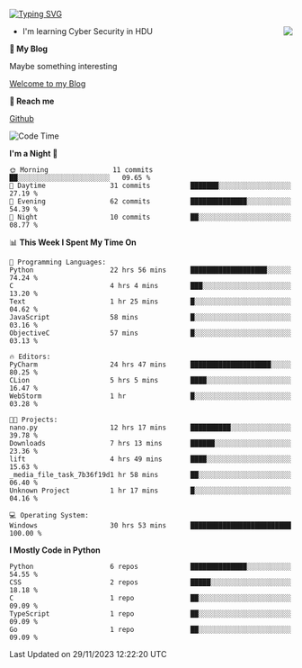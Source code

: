 [![Typing SVG](https://readme-typing-svg.herokuapp.com?font=Fira+Code&pause=1000&random=false&width=450&height=60&lines=Hello+%F0%9F%91%8B%F0%9F%8F%BB;I'm+JBNRZ)](https://git.io/typing-svg)

<a href="#">
  <img align="right" src="https://github-readme-stats.vercel.app/api?username=JBNRZ&show_icons=true&bg_color=15,f2f7fd,E0EAFC" />
</a>

- I'm learning Cyber Security in HDU

 **🌱 My Blog**

Maybe something interesting

[Welcome to my Blog](https://jbnrz.com.cn/)

 **💬 Reach me** 

[Github](https://github.com/JBNRZ)


<!--START_SECTION:waka-->
![Code Time](http://img.shields.io/badge/Code%20Time-141%20hrs%2034%20mins-blue)

**I'm a Night 🦉** 

```text
🌞 Morning                11 commits          ██░░░░░░░░░░░░░░░░░░░░░░░   09.65 % 
🌆 Daytime                31 commits          ███████░░░░░░░░░░░░░░░░░░   27.19 % 
🌃 Evening                62 commits          ██████████████░░░░░░░░░░░   54.39 % 
🌙 Night                  10 commits          ██░░░░░░░░░░░░░░░░░░░░░░░   08.77 % 
```


📊 **This Week I Spent My Time On** 

```text
💬 Programming Languages: 
Python                   22 hrs 56 mins      ███████████████████░░░░░░   74.24 % 
C                        4 hrs 4 mins        ███░░░░░░░░░░░░░░░░░░░░░░   13.20 % 
Text                     1 hr 25 mins        █░░░░░░░░░░░░░░░░░░░░░░░░   04.62 % 
JavaScript               58 mins             █░░░░░░░░░░░░░░░░░░░░░░░░   03.16 % 
ObjectiveC               57 mins             █░░░░░░░░░░░░░░░░░░░░░░░░   03.13 % 

🔥 Editors: 
PyCharm                  24 hrs 47 mins      ████████████████████░░░░░   80.25 % 
CLion                    5 hrs 5 mins        ████░░░░░░░░░░░░░░░░░░░░░   16.47 % 
WebStorm                 1 hr                █░░░░░░░░░░░░░░░░░░░░░░░░   03.28 % 

🐱‍💻 Projects: 
nano.py                  12 hrs 17 mins      ██████████░░░░░░░░░░░░░░░   39.78 % 
Downloads                7 hrs 13 mins       ██████░░░░░░░░░░░░░░░░░░░   23.36 % 
lift                     4 hrs 49 mins       ████░░░░░░░░░░░░░░░░░░░░░   15.63 % 
_media_file_task_7b36f19d1 hr 58 mins        ██░░░░░░░░░░░░░░░░░░░░░░░   06.40 % 
Unknown Project          1 hr 17 mins        █░░░░░░░░░░░░░░░░░░░░░░░░   04.16 % 

💻 Operating System: 
Windows                  30 hrs 53 mins      █████████████████████████   100.00 % 
```

**I Mostly Code in Python** 

```text
Python                   6 repos             ██████████████░░░░░░░░░░░   54.55 % 
CSS                      2 repos             █████░░░░░░░░░░░░░░░░░░░░   18.18 % 
C                        1 repo              ██░░░░░░░░░░░░░░░░░░░░░░░   09.09 % 
TypeScript               1 repo              ██░░░░░░░░░░░░░░░░░░░░░░░   09.09 % 
Go                       1 repo              ██░░░░░░░░░░░░░░░░░░░░░░░   09.09 % 
```




 Last Updated on 29/11/2023 12:22:20 UTC
<!--END_SECTION:waka-->
